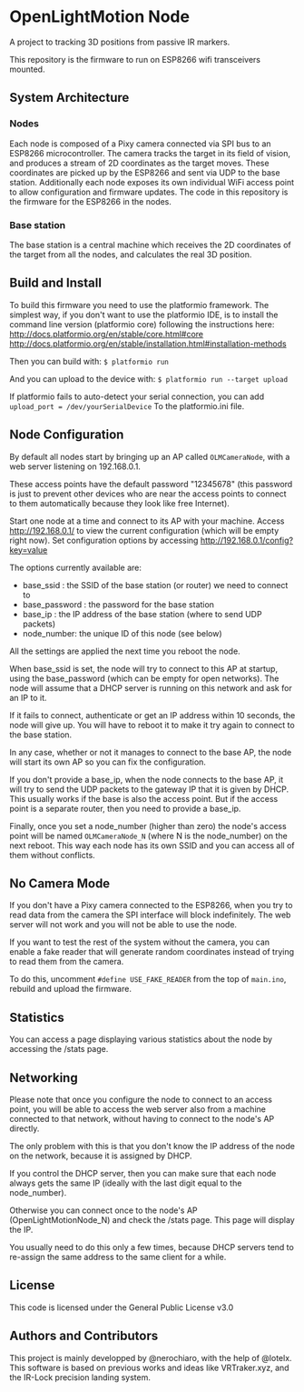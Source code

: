 # OpenLightMotion Node

A project to tracking 3D positions from passive IR markers.

This repository is the firmware to run on ESP8266 wifi transceivers mounted.

## System Architecture

### Nodes
Each node is composed of a Pixy camera connected via SPI bus to an ESP8266 microcontroller.
The camera tracks the target in its field of vision, and produces a stream of 2D coordinates as the target moves. These coordinates are picked up by the ESP8266
and sent via UDP to the base station.
Additionally each node exposes its own individual WiFi access point to allow configuration and firmware updates.
The code in this repository is the firmware for the ESP8266 in the nodes.

### Base station
The base station is a central machine which receives the 2D coordinates of the target from all the nodes, and calculates the real 3D position.

## Build and Install
To build this firmware you need to use the platformio framework.
The simplest way, if you don't want to use the platformio IDE, is to install the command line version (platformio core) following the instructions here:
http://docs.platformio.org/en/stable/core.html#core
http://docs.platformio.org/en/stable/installation.html#installation-methods

Then you can build with:
`$ platformio run`

And you can upload to the device with:
`$ platformio run --target upload`

If platformio fails to auto-detect your serial connection, you can add
`upload_port = /dev/yourSerialDevice`
To the platformio.ini file.

## Node Configuration

By default all nodes start by bringing up an AP called `OLMCameraNode`, with a web server listening on 192.168.0.1.

These access points have the default password "12345678" (this password is just to prevent other devices who are near the access points to connect to them automatically because they look like free Internet).

Start one node at a time and connect to its AP with your machine.
Access http://192.168.0.1/ to view the current configuration (which will be empty right now). Set configuration options by accessing http://192.168.0.1/config?key=value

The options currently available are:
* base_ssid : the SSID of the base station (or router) we need to connect to
* base_password : the password for the base station
* base_ip : the IP address of the base station (where to send UDP packets)
* node_number: the unique ID of this node (see below)

All the settings are applied the next time you reboot the node.

When base_ssid is set, the node will try to connect to this AP at startup, using the base_password (which can be empty for open networks). The node will assume
that a DHCP server is running on this network and ask for an IP to it.

If it fails to connect, authenticate or get an IP address within 10 seconds, the node will give up. You will have to reboot it to make it try again to connect to the base station.

In any case, whether or not it manages to connect to the base AP, the node will start its own AP so you can fix the configuration.

If you don't provide a base_ip, when the node connects to the base AP, it will try to send the UDP packets to the gateway IP that it is given by DHCP. This usually works if the base is also the access point. But if the access point is a separate router, then you need to provide a base_ip.

Finally, once you set a node_number (higher than zero) the node's access point will be named `OLMCameraNode_N` (where N is the node_number) on the next reboot. This way each node has its own SSID and you can access all of them without conflicts.

## No Camera Mode

If you don't have a Pixy camera connected to the ESP8266, when you try to read data from the camera the SPI interface will block indefinitely.
The web server will not work and you will not be able to use the node.

If you want to test the rest of the system without the camera, you can enable a fake reader that will generate random coordinates instead of trying to read them from the camera.

To do this, uncomment `#define USE_FAKE_READER` from the top of `main.ino`, rebuild and upload the firmware.

## Statistics

You can access a page displaying various statistics about the node by accessing the /stats page.

## Networking

Please note that once you configure the node to connect to an access point, you will be able to access the web server also from a machine connected to that network, without having to connect to the node's AP directly.

The only problem with this is that you don't know the IP address of the node on the network, because it is assigned by DHCP.

If you control the DHCP server, then you can make sure that each node always gets the same IP (ideally with the last digit equal to the node_number).

Otherwise you can connect once to the node's AP (OpenLightMotionNode_N) and check the /stats page. This page will display the IP.

You usually need to do this only a few times, because DHCP servers tend to re-assign the same address to the same client for a while.

## License
This code is licensed under the General Public License v3.0

## Authors and Contributors
This project is mainly developped by @nerochiaro, with the help of @lotelx.
This software is based on previous works and ideas like VRTraker.xyz, and the IR-Lock precision landing system.
